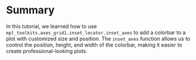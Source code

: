 # Summary

In this tutorial, we learned how to use `mpl_toolkits.axes_grid1.inset_locator.inset_axes` to add a colorbar to a plot with customized size and position. The `inset_axes` function allows us to control the position, height, and width of the colorbar, making it easier to create professional-looking plots.
